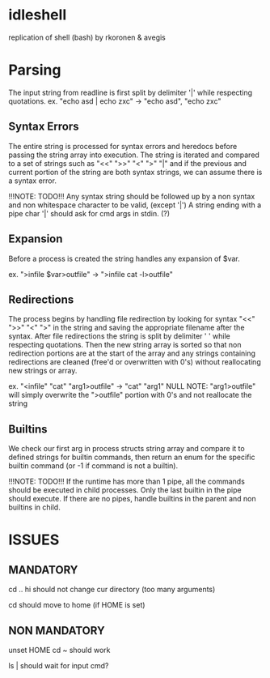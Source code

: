 # idleshell
replication of shell (bash) by rkoronen & avegis

# Parsing
The input string from readline is first split by delimiter '|' while respecting quotations.
ex. "echo asd | echo zxc"   ->   "echo asd", "echo zxc"

## Syntax Errors
The entire string is processed for syntax errors and heredocs before passing the string array into execution.
The string is iterated and compared to a set of strings such as "<<" ">>" "<" ">" "|" and if the previous and current portion of
the string are both syntax strings, we can assume there is a syntax error. 

!!!NOTE: TODO!!!
Any syntax string should be followed up by a non syntax and non whitespace character to be valid, (except '|')
A string ending with a pipe char '|' should ask for cmd args in stdin. (?)

## Expansion
Before a process is created the string handles any expansion of $var.

ex. ">infile $var>outfile"    ->    ">infile cat -l>outfile"

## Redirections
The process begins by handling file redirection by looking for syntax "<<" ">>" "<" ">" in the string
and saving the appropriate filename after the syntax.
After file redirections the string is split by delimiter ' ' while respecting quotations.
Then the new string array is sorted so that non redirection portions are at the start of the array and
any strings containing redirections are cleaned (free'd or overwritten with 0's) without reallocating new strings or array.

ex. "<infile" "cat" "arg1>outfile"    ->    "cat" "arg1" NULL
NOTE: "arg1>outfile" will simply overwrite the ">outfile" portion with 0's and not reallocate the string

## Builtins
We check our first arg in process structs string array and compare it to defined strings for builtin commands,
then return an enum for the specific builtin command (or -1 if command is not a builtin).

!!!NOTE: TODO!!!
If the runtime has more than 1 pipe, all the commands should be executed in child processes.
Only the last builtin in the pipe should execute.
If there are no pipes, handle builtins in the parent and non builtins in child.

# ISSUES

## MANDATORY 

cd .. hi
should not change cur directory (too many arguments)

cd
should move to home (if HOME is set)

## NON MANDATORY

unset HOME
cd ~
should work

ls |
should wait for input cmd?
